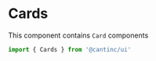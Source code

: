 # Cards

This component contains `Card` components

```typescript
import { Cards } from '@cantinc/ui'
```
